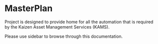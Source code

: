 # MasterPlan

Project is designed to provide home for all the automation that is required by the Kaizen Asset Management Services (KAMS).

Please use sidebar to browse through this documentation.


<!-- # Table of Contents

[Scenarios](Scenarios)  
[Scheduled Tasks](Scheduled Tasks)  
[Communication Templates](Communication Templates)  

[Recency](./content/Recency.md)  
[Landlord](./content/Landlord.md)  
[Tenancy](./content/Tenancy.md)  
[Tenancy Status](./content/TenancyStatus.md)  
[Building](./content/Building.md)  
[Budget](./content/Budget)  
[Budget Status](./content/BudgetStatus.md)  
[Budget Type](./content/BudgetType.md)  
[Budget Driver](./content/BudgetDriver.md)  
[Budget Item](./content/Budget Item)  
[Portfolio](./content/Portfolio)  
[Invoice](./content/Invoice.md)  
[Account](./content/Account.md)  
[Department](./content/Department.md)  
[Complaint](./content/Complaint.md)  
[Workorder](./content/Workorder.md)  
[Governance Structure](./content/GovernanceStructure.md)  
[Bank Account](./content/BankAccount.md)  
[Bank Account Type](./content/BankAccountType.md)  
[Document](./content/Document.md)  
[Document Type](./content/DocumentType.md)  
[Reference](./content/Reference.md)  
[Note](./content/Note.md)  
[NoteType](./content/NoteType.md)  
[Contact](./content/Contact)  
[Contact Type](./content/Contact Type)  
[Contact Reference](./content/ContactReference.md)  
[Contact Function](./content/ContactFunction.md)  
[Service Category](./content/ServiceCategory.md)  
[User](./content/User.md)  
[Persona](./content/Persona.md)  
[Type Definition User Interface](./content/TypeDefUI.md)  
[Settings](./content/Settings.md)  
[Integrations](./content/Integrations.md)  

 -->